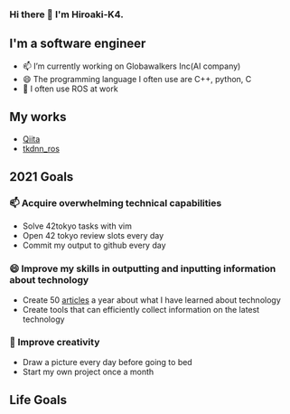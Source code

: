 ### Hi there 👋 I'm Hiroaki-K4.
## I'm a software engineer
- 📫 I’m currently working on Globawalkers Inc(AI company)
- 😄 The programming language I often use are C++, python, C
- 🌱 I often use ROS at work

## My works
- [Qiita](https://qiita.com/Hiroaki-K4)
- [tkdnn_ros](https://github.com/Hiroaki-K4/tkdnn_ros)


## 2021 Goals
### 📫 Acquire overwhelming technical capabilities
- Solve 42tokyo tasks with vim
- Open 42 tokyo review slots every day
- Commit my output to github every day

### 😄 Improve my skills in outputting and inputting information about technology
- Create 50 [articles](https://qiita.com/Hiroaki-K4) a year about what I have learned about technology
- Create tools that can efficiently collect information on the latest technology


### 🌱 Improve creativity
- Draw a picture every day before going to bed
- Start my own project once a month



## Life Goals 

<!--
**Hiroaki-K4/Hiroaki-K4** is a ✨ _special_ ✨ repository because its `README.md` (this file) appears on your GitHub profile.


Here are some ideas to get you started:

- 🔭 I’m currently working on ...
- 🌱 I’m currently learning ...
- 👯 I’m looking to collaborate on ...
- 🤔 I’m looking for help with ...
- 💬 Ask me about ...
- 📫 How to reach me: ...
- 😄 Pronouns: ...
- ⚡ Fun fact: ...
-->
